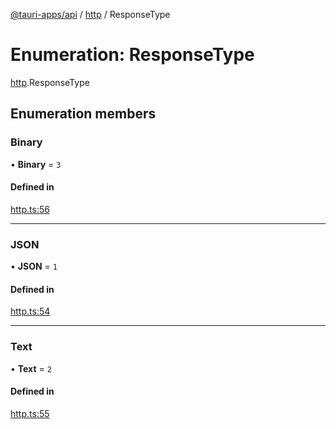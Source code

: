 [@tauri-apps/api](../README.md) / [http](../modules/http.md) / ResponseType

# Enumeration: ResponseType

[http](../modules/http.md).ResponseType

## Enumeration members

### Binary

• **Binary** = `3`

#### Defined in

[http.ts:56](https://github.com/tauri-apps/tauri/blob/d3f6981/tooling/api/src/http.ts#L56)

___

### JSON

• **JSON** = `1`

#### Defined in

[http.ts:54](https://github.com/tauri-apps/tauri/blob/d3f6981/tooling/api/src/http.ts#L54)

___

### Text

• **Text** = `2`

#### Defined in

[http.ts:55](https://github.com/tauri-apps/tauri/blob/d3f6981/tooling/api/src/http.ts#L55)
